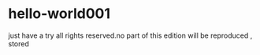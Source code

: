 # hello-world001
just have a try 
all rights reserved.no part of this edition will be reproduced , stored
